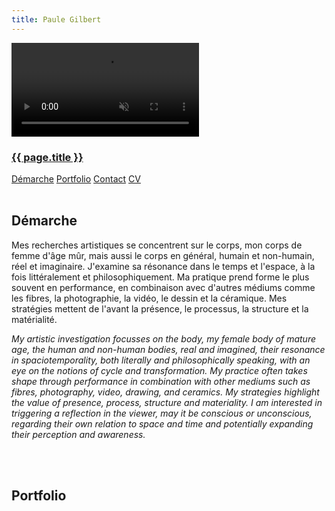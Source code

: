 ```yaml
---
title: Paule Gilbert
---
```

<nav>
	<video autoplay muted loop id="grid-video" onload="setPlaySpeed()">
		<source src="grid.mp4" type="video/mp4">
	</video>
	<section>
		<a href=""><h1>{{ page.title }}</h1></a>
		<a href="#demarche">Démarche</a>
		<a href="#portfolio">Portfolio</a>
		<a href="mailto:gilb.paule@gmail.com">Contact</a>
		<a href="cv-paule-gilbert.pdf" target="_blank">CV</a>
	</section>
</nav>
<div id="demarche">
	<section>
		<br>
		<h2>Démarche</h2>
		<p>Mes recherches artistiques se concentrent sur le corps, mon corps de femme d'âge mûr, mais aussi le corps en général, humain et non-humain, réel et imaginaire. J'examine sa résonance dans le temps et l'espace, à la fois littéralement et philosophiquement. Ma pratique prend forme le plus souvent en performance, en combinaison avec d'autres médiums comme les fibres, la photographie, la vidéo, le dessin et la céramique. Mes stratégies mettent de l'avant la présence, le processus, la structure et la matérialité.</p>
		<p style="font-style: italic">My artistic investigation focusses on the body, my female body of mature age,  the human and non-human bodies, real and imagined, their resonance in spaciotemporality, both literally and philosophically speaking, with an eye on the notions of cycle and transformation. My practice often takes shape through performance in combination with other mediums such as fibres, photography, video, drawing, and ceramics. My strategies highlight the value of presence, process, structure and materiality. I am interested in triggering a reflection in the viewer, may it be conscious or unconscious, regarding their own relation to space and time and potentially expanding their perception and awareness.</p>
		<br>
		<br>
	</section>
</div>
<div id="portfolio">
	<section>
		<h2>Portfolio</h2>
	</section>
</div>
<script>
	function setPlaySpeed() { 
		document.getElementById("grid-video").playbackRate = 2.0;
	} 
</script>